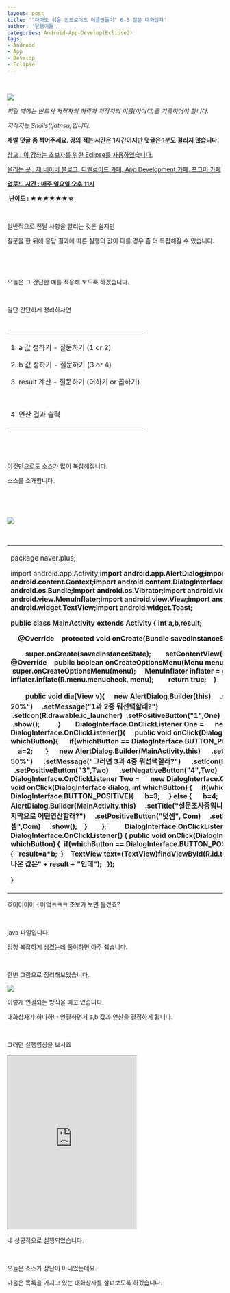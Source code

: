 ```yaml
---
layout: post
title: '"아마도 쉬운 안드로이드 어플만들기" 6-3 질문 대화상자'
author: '달팽이들'
categories: Android-App-Develop(Eclipse2)
tags:
- Android
- App
- Develop
- Eclipse
---
```



<script> location.href='https://cafe.naver.com/develoid/312301' ; </script>

<p>&nbsp;</p><p><p></p></p><p><p><img src="https://dthumb-phinf.pstatic.net/?src=%22http%3A%2F%2Fpostfiles3.naver.net%2F20130523_178%2Ftjdtnsu_1369283538974akCh1_JPEG%2Fand.jpg%3Ftype%3Dw2%22&amp;type=cafe_wa740"></p><p><p><i>퍼갈 때에는 반드시 저작자의 허락과 저작자의 이름(아이디)를 기록하어야 합니다.</i></p><p><i>저작자는 Snails(tjdtnsu)입니다.</i></p><p><strong>제발 덧글 좀 적어주세요. 강의 적는 시간은 1시간이지만 덧글은 1분도 걸리지 않습니다.</strong></p><p><u>참고 : 이 강좌는 초보자를 위한 Eclipse를 사용하였습니다.</u></p><p><u>올리는 곳 : 제 네이버 블로그, 디벨로이드 카페, App Development 카페, 프그머 카페</u></p><p><u><strong>업로드 시간 : 매주 일요일 오후 11시</strong></u><p></p><p>&nbsp;<strong>난이도 : ★★★★★</strong><strong>★☆</strong></p><p><strong>﻿</strong>&nbsp;</p><p>일반적으로 전달 사항을 알리는 것은 쉽지만</p><p>질문을 한 뒤에 응답 결과에 따른 실행의 값이 다를 경우 좀 더 복잡해질 수 있습니다.</p><p>﻿</p><p><strong></strong>&nbsp;</p><p>오늘은 그 간단한 예를 적용해 보도록 하겠습니다.</p><p>﻿</p><p>일단 간단하게 정리하자면&nbsp;</p><p>﻿&nbsp;</p><p></p>



<table><tbody><tr><td  ><p>1. a 값 정하기&nbsp;- 질문하기 (1 or 2)</p><p>2. b&nbsp;값 정하기 - 질문하기 (3 or 4)</p><p>3. result 계산 - 질문하기 (더하기 or 곱하기)</p><p>&nbsp;</p><p>4. 연산 결과 출력</p></td></tr></tbody></table><p>&nbsp;</p><p>﻿&nbsp;</p><p>이것만으로도 소스가 많이 복잡해집니다.&nbsp;</p><p>소스를 소개합니다.&nbsp;</p><p>﻿&nbsp;</p><p>﻿&nbsp;</p><p><img src="https://dthumb-phinf.pstatic.net/?src=%22http%3A%2F%2Fblogfiles.naver.net%2F20130922_257%2Ftjdtnsu_1379852008223ycdKq_PNG%2F%25C1%25A6%25B8%25F1_%25BE%25F8%25C0%25BD.png%22&amp;type=cafe_wa740">&nbsp;</p><p>&nbsp;</p>



<table><tbody><tr><td ><p>package naver.plus;</p><p>import android.app.Activity;<b>import android.app.AlertDialog;<b>import android.content.Context;<b>import android.content.DialogInterface;<b>import android.os.Bundle;<b>import android.os.Vibrator;<b>import android.view.Menu;<b>import android.view.MenuInflater;<b>import android.view.View;<b>import android.widget.EditText;<b>import android.widget.TextView;<b>import android.widget.Toast;</p><p>public class MainActivity extends Activity {<b>&nbsp;int a,b,result;<b>&nbsp;</p><p>&nbsp;&nbsp;&nbsp; @Override<b>&nbsp;&nbsp;&nbsp; protected void onCreate(Bundle savedInstanceState) {</p><p><b>&nbsp;&nbsp;&nbsp;&nbsp;&nbsp;&nbsp;&nbsp; super.onCreate(savedInstanceState);<b>&nbsp;&nbsp;&nbsp;&nbsp;&nbsp;&nbsp;&nbsp; setContentView(R.layout.activity_main);<b>&nbsp;&nbsp;&nbsp; }<b>&nbsp;&nbsp;&nbsp; <b>&nbsp;&nbsp;&nbsp; @Override<b>&nbsp;&nbsp;&nbsp; public boolean onCreateOptionsMenu(Menu menu) {<b>&nbsp;&nbsp;&nbsp; &nbsp;super.onCreateOptionsMenu(menu);<b>&nbsp;&nbsp;&nbsp; &nbsp;MenuInflater inflater = getMenuInflater();<b>&nbsp;&nbsp;&nbsp;&nbsp;&nbsp;&nbsp;&nbsp; inflater.inflate(R.menu.menucheck, menu);<b>&nbsp;&nbsp;&nbsp;&nbsp;&nbsp;&nbsp;&nbsp; return true;<b>&nbsp;&nbsp;&nbsp; }<b>&nbsp;&nbsp;&nbsp; <b>&nbsp;&nbsp;&nbsp; <b>&nbsp;&nbsp;&nbsp; </p><p><b>&nbsp;&nbsp;&nbsp;&nbsp;<b>&nbsp;&nbsp;&nbsp; public void dia(View v){<b>&nbsp;&nbsp;&nbsp; &nbsp;new AlertDialog.Builder(this)<b>&nbsp;&nbsp;&nbsp; &nbsp;.setTitle("설문조사중입니다... 20%")<b>&nbsp;&nbsp;&nbsp; &nbsp;.setMessage("1과 2중 뭐선택할래?")<b>&nbsp;&nbsp;&nbsp; &nbsp;.setIcon(R.drawable.ic_launcher)<b>&nbsp;&nbsp;.setPositiveButton("1",One)<b>&nbsp;&nbsp;.setNegativeButton("2",One)<b>&nbsp;&nbsp;&nbsp; &nbsp;.show();<b>&nbsp;&nbsp;&nbsp; &nbsp;<b>&nbsp;&nbsp;&nbsp; &nbsp;}<b>&nbsp;&nbsp;&nbsp; <b>&nbsp;&nbsp;&nbsp; DialogInterface.OnClickListener One =<b>&nbsp;&nbsp;&nbsp; &nbsp;&nbsp;new DialogInterface.OnClickListener(){<b>&nbsp;&nbsp;&nbsp; &nbsp;public void onClick(DialogInterface dialog, int whichButton){<b>&nbsp;&nbsp;&nbsp; &nbsp;&nbsp;if(whichButton == DialogInterface.BUTTON_POSITIVE){<b>&nbsp;&nbsp;&nbsp; &nbsp;&nbsp;&nbsp;a=1;<b>&nbsp;&nbsp;&nbsp; &nbsp;&nbsp;&nbsp;} else {<b>&nbsp;&nbsp;&nbsp; &nbsp;&nbsp;&nbsp;&nbsp;a=2;<b>&nbsp;&nbsp;&nbsp; &nbsp;&nbsp;&nbsp;}<b>&nbsp;&nbsp;&nbsp; &nbsp;&nbsp;new AlertDialog.Builder(MainActivity.this)<b>&nbsp;&nbsp;&nbsp; &nbsp;&nbsp;.setTitle("설문조사중입니다... 50%")<b>&nbsp;&nbsp;&nbsp; &nbsp;&nbsp;.setMessage("그러면 3과 4중 뭐선택할래?")<b>&nbsp;&nbsp;&nbsp; &nbsp;&nbsp;.setIcon(R.drawable.ic_launcher)<b>&nbsp;&nbsp;&nbsp; &nbsp;&nbsp;.setPositiveButton("3",Two)<b>&nbsp;&nbsp;&nbsp; &nbsp;&nbsp;.setNegativeButton("4",Two)<b>&nbsp;&nbsp;&nbsp; &nbsp;&nbsp;.show();<b>&nbsp;&nbsp;&nbsp; &nbsp;}<b>&nbsp;&nbsp;&nbsp; };<b>&nbsp;&nbsp;&nbsp; <b>&nbsp;&nbsp;&nbsp; DialogInterface.OnClickListener Two =<b>&nbsp;&nbsp;&nbsp; &nbsp;&nbsp;new DialogInterface.OnClickListener() {<b>&nbsp;&nbsp;&nbsp;&nbsp;public void onClick(DialogInterface dialog, int whichButton) {<b>&nbsp;&nbsp;&nbsp;&nbsp;&nbsp;if(whichButton == DialogInterface.BUTTON_POSITIVE){<b>&nbsp;&nbsp;&nbsp;&nbsp;&nbsp;&nbsp;b=3;<b>&nbsp;&nbsp;&nbsp;&nbsp;&nbsp;} else {<b>&nbsp;&nbsp;&nbsp;&nbsp;&nbsp;&nbsp;b=4;<b>&nbsp;&nbsp;&nbsp;&nbsp;&nbsp;}<b>&nbsp;&nbsp;&nbsp;&nbsp;&nbsp;<b>&nbsp;&nbsp;&nbsp;&nbsp;&nbsp;new AlertDialog.Builder(MainActivity.this)<b>&nbsp;&nbsp;&nbsp;&nbsp;&nbsp;.setTitle("설문조사중입니다... 80%")<b>&nbsp;&nbsp;&nbsp;&nbsp;&nbsp;.setMessage("마지막으로 어떤연산할래?")<b>&nbsp;&nbsp;&nbsp;&nbsp;&nbsp;.setPositiveButton("덧셈", Com)<b>&nbsp;&nbsp;&nbsp;&nbsp;&nbsp;.setNegativeButton("곱셈",Com)<b>&nbsp;&nbsp;&nbsp;&nbsp;&nbsp;.show();<b>&nbsp;&nbsp;&nbsp;&nbsp;}<b>&nbsp;&nbsp;&nbsp;&nbsp;&nbsp;<b>&nbsp;&nbsp;&nbsp;};<b>&nbsp;&nbsp;&nbsp; &nbsp;&nbsp;<b>&nbsp;&nbsp;&nbsp; DialogInterface.OnClickListener Com =<b>&nbsp;&nbsp;&nbsp;&nbsp;&nbsp;&nbsp;&nbsp;&nbsp;&nbsp;&nbsp; new DialogInterface.OnClickListener() {<b>&nbsp;public void onClick(DialogInterface dialog, int whichButton) {<b>&nbsp;&nbsp;if(whichButton == DialogInterface.BUTTON_POSITIVE){<b>&nbsp;&nbsp;&nbsp;result=a+b;<b>&nbsp;&nbsp;} else {<b>&nbsp;&nbsp;&nbsp;result=a*b;<b>&nbsp;&nbsp;}<b>&nbsp;&nbsp;<b>&nbsp;&nbsp;TextView text=(TextView)findViewById(R.id.textView5);<b>&nbsp;&nbsp;text.setText("튀어나온 값은" + result + "인데");&nbsp;&nbsp;<b>&nbsp;}<b>};</p><p>}</p></td></tr></tbody></table><p>흐어어어어ㅓ어엌ㅋㅋㅋ 초보가 보면 돌겠죠?</p><p>&nbsp;</p><p>java 파일입니다.</p><p>엄청 복잡하게 생겼는데 풀이하면 아주 쉽습니다.</p><p>&nbsp;</p><p>한번 그림으로 정리해보았습니다.</p><p><img src="https://dthumb-phinf.pstatic.net/?src=%22http%3A%2F%2Fblogfiles.naver.net%2F20130922_138%2Ftjdtnsu_1379855892205lXszz_PNG%2F%25C1%25A6%25B8%25F1_%25BE%25F8%25C0%25BD.png%22&amp;type=cafe_wa740"></p><p>이렇게 연결되는 방식을 띠고 있습니다.</p><p>대화상자가 하나하나 연결하면서 a,b 값과 연산을 결정하게 됩니다.</p><p>&nbsp;</p><p>그러면 실행영상을 보시죠</p><p><iframe frame scrolling="no" name="mplayer" title="플레이어"  height="405" src="https://serviceapi.nmv.naver.com/view/ugcPlayer.nhn?vid=40E014CBD22ED554409BBBC72B7A66561CB9&amp;inKey=V1211063502310ca805f6338657ee98c82b52d1b36008d6f5917412118a1f1a9aae47338657ee98c82b52&amp;wmode=opaque&amp;hasLink=0&amp;autoPlay=false&amp;beginTime=0" allowfullscreen="allowfullscreen"></iframe></p><p>네 성공적으로 실행되었습니다.</p><p>&nbsp;</p><p>오늘은 소스가 장난이 아니었는데요.</p><p>다음은 목록을 가지고 있는 대화상자를 살펴보도록 하겠습니다.</p></p><p></p></p></p>

